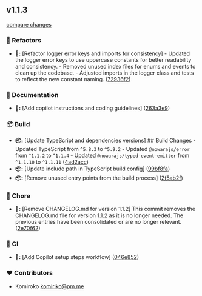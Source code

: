 
## v1.1.3

[compare changes](https://github.com/NowaraJS/logger/compare/v1.1.2...v1.1.3)

### 🧹 Refactors

- **🧹:** [Refactor logger error keys and imports for consistency] - Updated the logger error keys to use uppercase constants for better readability and consistency. - Removed unused index files for enums and events to clean up the codebase. - Adjusted imports in the logger class and tests to reflect the new constant naming. ([72936f2](https://github.com/NowaraJS/logger/commit/72936f2))

### 📖 Documentation

- **📖:** [Add copilot instructions and coding guidelines] ([263a3e9](https://github.com/NowaraJS/logger/commit/263a3e9))

### 📦 Build

- **📦:** [Update TypeScript and dependencies versions] ## Build Changes - Updated TypeScript from `^5.8.3` to `^5.9.2` - Updated `@nowarajs/error` from `^1.1.2` to `^1.1.4` - Updated `@nowarajs/typed-event-emitter` from `^1.1.10` to `^1.1.11` ([4ad2acc](https://github.com/NowaraJS/logger/commit/4ad2acc))
- **📦:** [Update include path in TypeScript build config] ([99bf8fa](https://github.com/NowaraJS/logger/commit/99bf8fa))
- **📦:** [Remove unused entry points from the build process] ([2f5ab2f](https://github.com/NowaraJS/logger/commit/2f5ab2f))

### 🦉 Chore

- **🦉:** [Remove CHANGELOG.md for version 1.1.2] This commit removes the CHANGELOG.md file for version 1.1.2 as it is no longer needed. The previous entries have been consolidated or are no longer relevant. ([2e70f62](https://github.com/NowaraJS/logger/commit/2e70f62))

### 🤖 CI

- **🤖:** [Add Copilot setup steps workflow] ([046e852](https://github.com/NowaraJS/logger/commit/046e852))

### ❤️ Contributors

- Komiroko <komiriko@pm.me>

